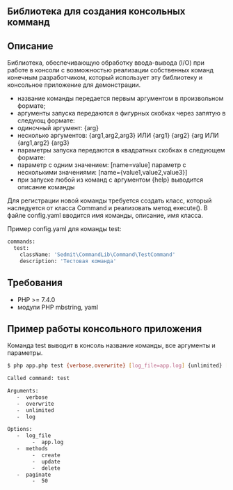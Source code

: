 ## Библиотека для создания консольных комманд

Описание
------------
Библиотека, обеспечивающую обработку ввода-вывода (I/O) при работе в консоли с возможностью реализации собственных команд конечным разработчиком, который использует эту библиотеку и консольное приложение для демонстрации.
- название команды передается первым аргументом в произвольном формате;
- аргументы запуска передаются в фигурных скобках через запятую в следующ
  формате:
- одиночный аргумент: {arg}
- несколько аргументов: {arg1,arg2,arg3} ИЛИ {arg1} {arg2} {arg
  ИЛИ {arg1,arg2} {arg3}
- параметры запуска передаются в квадратных скобках в следующем формате:
- параметр с одним значением: [name=value]
  параметр с несколькими значениями: [name={value1,value2,value3}]
- при запуске любой из команд с аргументом {help} выводится описание команды

Для регистрации новой команды требуется создать класс, который наследуется от класса Command и реализовать метод execute(). В файле config.yaml вводится имя команды, описание, имя класса.

Пример config.yaml для команды test:
```bash
commands:
  test:
    className: 'Sedmit\CommandLib\Command\TestCommand'
    description: 'Тестовая команда'
```

Требования
------------

- PHP >= 7.4.0
- модули PHP mbstring, yaml

Пример работы консольного приложения
------------
Команда test выводит в консоль название команды, все аргументы и параметры.
```bash
$ php app.php test {verbose,overwrite} [log_file=app.log] {unlimited} [methods={create,update,delete}] [paginate=50] {log}

Called command: test

Arguments:
   -  verbose
   -  overwrite
   -  unlimited
   -  log

Options:
   -  log_file
        -  app.log
   -  methods
        -  create
        -  update
        -  delete
   -  paginate
        -  50
```
